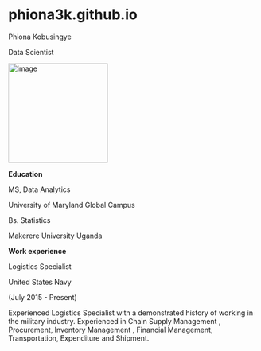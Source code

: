 # phiona3k.github.io
Phiona Kobusingye

Data Scientist 


<img width="200" height="200" alt="image" src="https://github.com/user-attachments/assets/0953fe65-f1eb-4650-a161-8093f14b1623" />


**Education**

 MS, Data Analytics       

University of Maryland Global Campus

Bs. Statistics 

Makerere University Uganda

**Work experience**

Logistics Specialist 

United States Navy

(July 2015 - Present)

Experienced Logistics Specialist with a demonstrated history of working in the military industry. Experienced in Chain Supply Management , Procurement, Inventory Management , Financial Management, Transportation, Expenditure and Shipment.
